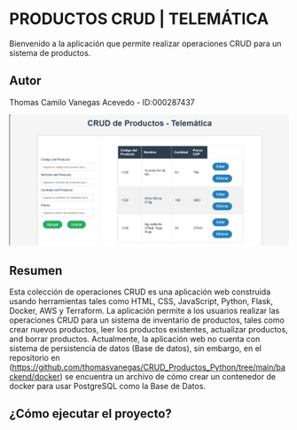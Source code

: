 # PRODUCTOS CRUD | TELEMÁTICA 

Bienvenido a la aplicación que permite realizar operaciones CRUD para un sistema de productos.

## Autor

Thomas Camilo Vanegas Acevedo - ID:000287437

![Prueba](./imgs/demo_aplicacion.png)

## Resumen

Esta colección de operaciones CRUD es una aplicación web construida usando herramientas tales como HTML, CSS, JavaScript, Python, Flask, Docker, AWS y Terraform. La aplicación permite a los usuarios realizar las operaciones CRUD para un sistema de inventario de productos, tales como crear nuevos productos, leer los productos existentes, actualizar productos, and borrar productos. Actualmente, la aplicación web no cuenta con sistema de persistencia de datos (Base de datos), sin embargo, en el repositorio en (https://github.com/thomasvanegas/CRUD_Productos_Python/tree/main/backend/docker) se encuentra un archivo de cómo crear un contenedor de docker para usar PostgreSQL como la Base de Datos.

## ¿Cómo ejecutar el proyecto?
